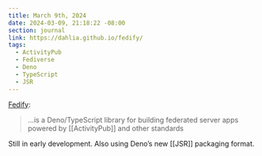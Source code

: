 ```yaml
---
title: March 9th, 2024
date: 2024-03-09, 21:18:22 -08:00
section: journal
link: https://dahlia.github.io/fedify/
tags:
  - ActivityPub
  - Fediverse
  - Deno
  - TypeScript
  - JSR
---
```

[Fedify](https://dahlia.github.io/fedify/):

> …is a Deno/TypeScript library for building federated server apps powered by [[ActivityPub]] and other standards

Still in early development. Also using Deno’s new [[JSR]] packaging format. 